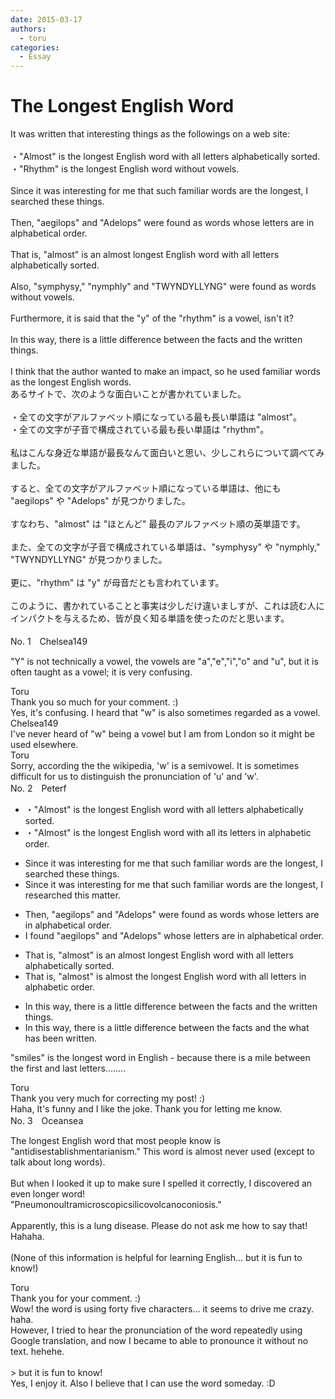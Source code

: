 ```yaml
---
date: 2015-03-17
authors:
  - toru
categories:
  - Essay
---
```


<h1 id="subject_show">The Longest English Word</h1>
<div class="date" hidden>Mar 17, 2015 19:08</div>
<div id="post"><div id="body_show_ori">
It was written that interesting things as the followings on a web site:<br/><br/>・"Almost" is the longest English word with all letters alphabetically sorted.<br/>・"Rhythm" is the longest English word without vowels.<br/><br/>Since it was interesting for me that such familiar words are the longest, I searched these things.<br/><br/>Then, "aegilops" and "Adelops" were found as words whose letters are in alphabetical order.<br/><br/>That is, "almost" is an almost longest English word with all letters alphabetically sorted.<br/><br/>Also, "symphysy," "nymphly" and "TWYNDYLLYNG" were found as words without vowels.<br/><br/>Furthermore, it is said that the "y" of the "rhythm" is a vowel, isn't it?<br/><br/>In this way, there is a little difference between the facts and the written things.<br/><br/>I think that the author wanted to make an impact, so he used familiar words as the longest English words.
</div></div>

<!-- more -->

<div id="post_ja"><div id="body_show_mo">
あるサイトで、次のような面白いことが書かれていました。<br/><br/>・全ての文字がアルファベット順になっている最も長い単語は "almost"。<br/>・全ての文字が子音で構成されている最も長い単語は "rhythm"。<br/><br/>私はこんな身近な単語が最長なんて面白いと思い、少しこれらについて調べてみました。<br/><br/>すると、全ての文字がアルファベット順になっている単語は、他にも "aegilops" や "Adelops" が見つかりました。<br/><br/>すなわち、"almost" は "ほとんど" 最長のアルファベット順の英単語です。<br/><br/>また、全ての文字が子音で構成されている単語は、"symphysy" や "nymphly," "TWYNDYLLYNG" が見つかりました。<br/><br/>更に、"rhythm" は "y" が母音だとも言われています。<br/><br/>このように、書かれていることと事実は少しだけ違いましすが、これは読む人にインパクトを与えるため、皆が良く知る単語を使ったのだと思います。<br/><br/>
</div></div>
<div id="block"><div class="first_name"> No. 1　<span class="just_name">Chelsea149</span></div><div id="block2">
<p class="comment_small">
 "Y" is not technically a vowel, the vowels are "a","e","i","o" and "u", but it is often taught as a vowel; it is very confusing.
</p>

</div><div class="name"><span class="just_name">Toru</span><br>
Thank you so much for your comment. :)<br/>Yes, it's confusing. I heard that "w" is also sometimes regarded as a vowel.
</div>
<div class="name"><span class="just_name">Chelsea149</span><br>
I've never heard of "w" being a vowel but I am from London so it might be used elsewhere.
</div>
<div class="name"><span class="just_name">Toru</span><br>
Sorry, according the the wikipedia, 'w' is a semivowel. It is sometimes difficult for us to distinguish the pronunciation of 'u' and 'w'.
</div>
</div>
<div id="block"><div class="first_name"> No. 2　<span class="just_name">Peterf</span></div><div id="block2">
<ul class="correction_field">
<li class="incorrect">・"Almost" is the longest English word with all letters alphabetically sorted.</li>
<li class="corrected correct">
・"Almost" is the longest English word with all its letters in alphabetic order.
</li>
</ul>
<ul class="correction_field">
<li class="incorrect">Since it was interesting for me that such familiar words are the longest, I searched these things.</li>
<li class="corrected correct">
Since it was interesting for me that such familiar words are the longest, I researched this matter.
</li>
</ul>
<ul class="correction_field">
<li class="incorrect">Then, "aegilops" and "Adelops" were found as words whose letters are in alphabetical order.</li>
<li class="corrected correct">
I found "aegilops" and "Adelops" whose letters are in alphabetical order.
</li>
</ul>
<ul class="correction_field">
<li class="incorrect">That is, "almost" is an almost longest English word with all letters alphabetically sorted.</li>
<li class="corrected correct">
That is, "almost" is almost the longest English word with all letters in alphabetic order.
</li>
</ul>
<ul class="correction_field">
<li class="incorrect">In this way, there is a little difference between the facts and the written things.</li>
<li class="corrected correct">
In this way, there is a little difference between the facts and the what has been written.
</li>
</ul>
<p class="comment_small">
 "smiles" is the longest word in English - because there is a mile between the first and last letters........
</p>

</div><div class="name"><span class="just_name">Toru</span><br>
Thank you very much for correcting my post! :)<br/>Haha, It's funny and I like the joke. Thank you for letting me know.
</div>
</div>
<div id="block"><div class="first_name"> No. 3　<span class="just_name">Oceansea</span></div><div id="block2">
<p class="comment_small">
 The longest English word that most people know is "antidisestablishmentarianism." This word is almost never used (except to talk about long words).
 <br/>
 <br/>
 But when I looked it up to make sure I spelled it correctly, I discovered an even longer word!
 <br/>
 "Pneumonoultramicroscopicsilicovolcanoconiosis."
 <br/>
 <br/>
 Apparently, this is a lung disease. Please do not ask me how to say that! Hahaha.
 <br/>
 <br/>
 (None of this information is helpful for learning English... but it is fun to know!)
</p>

</div><div class="name"><span class="just_name">Toru</span><br>
Thank you for your comment. :)<br/>Wow! the word is using forty five characters... it seems to drive me crazy. haha.<br/>However, I tried to hear the pronunciation of the word repeatedly using Google translation, and now I became to able to pronounce it without no text. hehehe.<br/><br/>&gt; but it is fun to know!<br/>Yes, I enjoy it. Also I believe that I can use the word someday. :D
</div>
</div>
